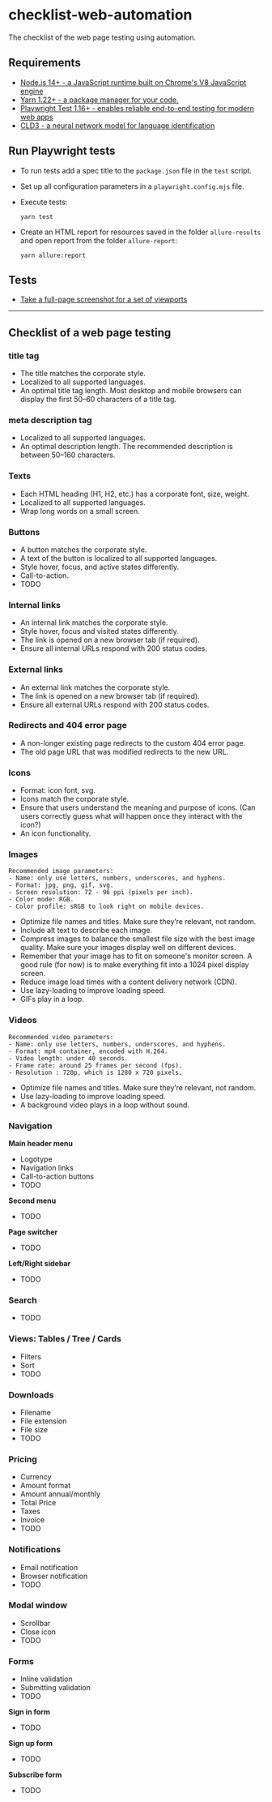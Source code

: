 # checklist-web-automation

The checklist of the web page testing using automation.

## Requirements

- [Node.js 14+ - a JavaScript runtime built on Chrome's V8 JavaScript engine](https://nodejs.org/en/)
- [Yarn 1.22+ - a package manager for your code.](https://classic.yarnpkg.com/en/docs/getting-started)
- [Playwright Test 1.16+ - enables reliable end-to-end testing for modern web apps](https://playwright.dev/docs/intro/)
- [CLD3 - a neural network model for language identification](https://github.com/google/cld3)

## Run Playwright tests

- To run tests add a spec title to the `package.json` file in the `test` script.
- Set up all configuration parameters in a `playwright.config.mjs` file.
- Execute tests:

    ```
    yarn test
    ```
    
- Create an HTML report for resources saved in the folder `allure-results` and open report from the folder `allure-report`:

    ```
    yarn allure:report
    ```

## Tests

- [Take a full-page screenshot for a set of viewports](tests/visual-testing/fullpage-screen.spec.mjs)

---

## Checklist of a web page testing

### title tag

- The title matches the corporate style.
- Localized to all supported languages.
- An optimal title tag length. Most desktop and mobile browsers can display the first 50–60 characters of a title tag.

### meta description tag

- Localized to all supported languages.
- An optimal description length. The recommended description is between 50–160 characters.

### Texts

- Each HTML heading (H1, H2, etc.) has a corporate font, size, weight.
- Localized to all supported languages.
- Wrap long words on a small screen.

### Buttons

- A button matches the corporate style.
- A text of the button is localized to all supported languages.
- Style hover, focus, and active states differently.
- Call-to-action.
- TODO

### Internal links

- An internal link matches the corporate style.
- Style hover, focus and visited states differently.
- The link is opened on a new browser tab (if required).
- Ensure all internal URLs respond with 200 status codes.

### External links

- An external link matches the corporate style.
- The link is opened on a new browser tab (if required).
- Ensure all external URLs respond with 200 status codes.

### Redirects and 404 error page

- A non-longer existing page redirects to the custom 404 error page.
- The old page URL that was modified redirects to the new URL.

### Icons

- Format: icon font, svg.
- Icons match the corporate style.
- Ensure that users understand the meaning and purpose of icons. (Can users correctly guess what will happen once they interact with the icon?)
- An icon functionality.

### Images

    Recommended image parameters:
    - Name: only use letters, numbers, underscores, and hyphens.
    - Format: jpg, png, gif, svg.
    - Screen resolution: 72 - 96 ppi (pixels per inch).
    - Color mode: RGB.
    - Color profile: sRGB to look right on mobile devices.

- Optimize file names and titles. Make sure they’re relevant, not random.
- Include alt text to describe each image.
- Compress images to balance the smallest file size with the best image quality. Make sure your images display well on different devices.
- Remember that your image has to fit on someone's monitor screen. A good rule (for now) is to make everything fit into a 1024 pixel display screen.
- Reduce image load times with a content delivery network (CDN).
- Use lazy-loading to improve loading speed. 
- GIFs play in a loop.

### Videos

    Recommended video parameters:
    - Name: only use letters, numbers, underscores, and hyphens.
    - Format: mp4 container, encoded with H.264.
    - Video length: under 40 seconds.
    - Frame rate: around 25 frames per second (fps).
    - Resolution : 720p, which is 1280 x 720 pixels.

- Optimize file names and titles. Make sure they’re relevant, not random.
- Use lazy-loading to improve loading speed.
- A background video plays in a loop without sound.

### Navigation

**Main header menu**

- Logotype
- Navigation links
- Call-to-action buttons
- TODO

**Second menu**

- TODO

**Page switcher**

- TODO

**Left/Right sidebar**

- TODO

### Search

- TODO

### Views: Tables / Tree / Cards

- Filters
- Sort
- TODO

### Downloads

- Filename
- File extension
- File size
- TODO

### Pricing

- Currency
- Amount format
- Amount annual/monthly
- Total Price
- Taxes
- Invoice
- TODO

### Notifications

- Email notification
- Browser notification
- TODO

### Modal window

- Scrollbar
- Close icon
- TODO

### Forms

- Inline validation
- Submitting validation
- TODO

**Sign in form**
- TODO

**Sign up form**
- TODO

**Subscribe form**
- TODO
